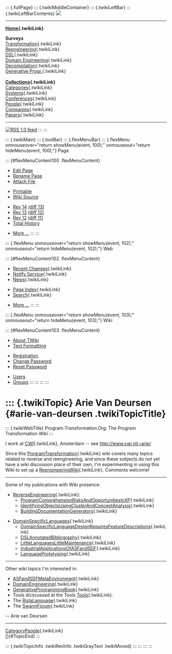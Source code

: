 ::: {.fullPage}
::: {.twikiMiddleContainer}
::: {.twikiLeftBar}
::: {.twikiLeftBarContents}
![](../pub/transformation.gif)

------------------------------------------------------------------------

**[Home](WebHome){.twikiLink}**

**Surveys**\
[Transformation](ProgramTransformation){.twikiLink}\
[Reengineering](ReengineeringWiki){.twikiLink}\
[DSL](DomainSpecificLanguages){.twikiLink}\
[Domain Engineering](DomainEngineering){.twikiLink}\
[Decompilation](DeCompilation){.twikiLink}\
[Generative Progr.](GenerativeProgrammingWiki){.twikiLink}\
\
**[Collections](CategoryCollection){.twikiLink}**\
[Categories](CategoryCategory){.twikiLink}\
[Systems](TransformationSystems){.twikiLink}\
[Conferences](TransformationConferences){.twikiLink}\
[People](TransformationPeople){.twikiLink}\
[Companies](TransformationCompanies){.twikiLink}\
[Papers](CategoryPaper){.twikiLink}

------------------------------------------------------------------------

[![](../pub/rss.gif "RSS 1.0 feed")](WebRss@skin=rss)
:::
:::

::: {.twikiMain}
::: {.toolBar}
::: {.flexMenuBar}
::: {.flexMenu onmouseover="return showMenu(event, 100);" onmouseout="return hideMenu(event, 100);"}
Page

::: {#flexMenuContent100 .flexMenuContent}
-   [Edit
    Page](http://www.program-transformation.org/edit/Transform/ArieVanDeursen?t=1536825812)
-   [Rename
    Page](http://www.program-transformation.org/rename/Transform/ArieVanDeursen)
-   [Attach
    File](http://www.program-transformation.org/attach/Transform/ArieVanDeursen)

<!-- -->

-   [Printable](http://www.program-transformation.org/view/Transform/ArieVanDeursen?skin=print.pattern)
-   [Wiki
    Source](http://www.program-transformation.org/view/Transform/ArieVanDeursen?skin=text&raw=on&contenttype=text/plain)

<!-- -->

-   [Rev
    14](http://www.program-transformation.org/view/Transform/ArieVanDeursen?rev=1.14)
    [(diff 13)](http://www.program-transformation.org/rdiff/Transform/ArieVanDeursen?rev1=1.14&rev2=1.13)
-   [Rev
    13](http://www.program-transformation.org/view/Transform/ArieVanDeursen?rev=1.13)
    [(diff 12)](http://www.program-transformation.org/rdiff/Transform/ArieVanDeursen?rev1=1.13&rev2=1.12)
-   [Rev
    12](http://www.program-transformation.org/view/Transform/ArieVanDeursen?rev=1.12)
    [(diff 11)](http://www.program-transformation.org/rdiff/Transform/ArieVanDeursen?rev1=1.12&rev2=1.11)
-   [Total
    History](http://www.program-transformation.org/rdiff/Transform/ArieVanDeursen)

<!-- -->

-   [More
    \...](http://www.program-transformation.org/oops/Transform/ArieVanDeursen?template=oopsmore&param1=1.14&param2=1.14)
:::
:::

::: {.flexMenu onmouseover="return showMenu(event, 102);" onmouseout="return hideMenu(event, 102);"}
Web

::: {#flexMenuContent102 .flexMenuContent}
-   [Recent Changes](WebChanges){.twikiLink}
-   [Notify Service](WebNotify){.twikiLink}
-   [News](WebNews){.twikiLink}

<!-- -->

-   [Page Index](WebIndex){.twikiLink}
-   [Search](WebSearch){.twikiLink}

<!-- -->

-   [More
    \...](http://www.program-transformation.org/oops/Transform/ArieVanDeursen?template=oopsmore&param1=1.14&param2=1.14)
:::
:::

::: {.flexMenu onmouseover="return showMenu(event, 103);" onmouseout="return hideMenu(event, 103);"}
Wiki

::: {#flexMenuContent103 .flexMenuContent}
-   [About
    TWiki](http://www.program-transformation.org/view/TWiki/WebHome)
-   [Text
    Formatting](http://www.program-transformation.org/view/TWiki/TextFormattingRules)

<!-- -->

-   [Registration](http://www.program-transformation.org/view/TWiki/TWikiRegistration)
-   [Change
    Password](http://www.program-transformation.org/view/TWiki/ChangePassword)
-   [Reset
    Password](http://www.program-transformation.org/view/TWiki/ResetPassword)

<!-- -->

-   [Users](http://www.program-transformation.org/view/Main/TWikiUsers)
-   [Groups](http://www.program-transformation.org/view/Main/TWikiGroups)
:::
:::
:::
:::

::: {.twikiTopic}
Arie Van Deursen {#arie-van-deursen .twikiTopicTitle}
================

::: {.twikiWebTitle}
Program-Transformation.Org: The Program Transformation Wiki
:::

I work at [CWI](CWI){.twikiLink}, Amsterdam \-- see
<http://www.cwi.nl/~arie/>

Since this [ProgramTransformation](ProgramTransformation){.twikiLink}
wiki covers many topics related to reverse and reengineering, and since
these subjects do not yet have a wiki discussion place of their own,
I\'m experimenting in using this Wiki to set up a
[ReengineeringWiki](ReengineeringWiki){.twikiLink}. Comments welcome!

------------------------------------------------------------------------

Some of my publications with Wiki presence:

-   [ReverseEngineering](ReverseEngineering){.twikiLink}:
    -   [ProgramComprehensionRisksAndOpportunitiesInXP](ProgramComprehensionRisksAndOpportunitiesInXP){.twikiLink}
    -   [IdentifyingObjectsUsingClusterAndConceptAnalysis](IdentifyingObjectsUsingClusterAndConceptAnalysis){.twikiLink}
    -   [BuildingDocumentationGenerators](BuildingDocumentationGenerators){.twikiLink}

<!-- -->

-   [DomainSpecificLanguages](DomainSpecificLanguages){.twikiLink}
    -   [DomainSpecificLanguageDesignRequiresFeatureDescriptions](DomainSpecificLanguageDesignRequiresFeatureDescriptions){.twikiLink}
    -   [DSLAnnotatedBibliography](DSLAnnotatedBibliography){.twikiLink}
    -   [LittleLanguagesLittleMaintenance](LittleLanguagesLittleMaintenance){.twikiLink}
    -   [IndustrialApplicationsOfASFandSDF](IndustrialApplicationsOfASFandSDF){.twikiLink}
    -   [LanguagePrototyping](LanguagePrototyping){.twikiLink}

------------------------------------------------------------------------

Other wiki topics I\'m interested in:

-   [ASFandSDFMetaEnvironment](ASFandSDFMetaEnvironment){.twikiLink}
-   [DomainEngineering](DomainEngineering){.twikiLink}
-   [GenerativeProgrammingBook](GenerativeProgrammingBook){.twikiLink}
-   Tools dicscussed at the Tools [Tools](../Tools/WebHome){.twikiLink}.
-   The [RislaLanguage](RislaLanguage){.twikiLink}
-   The [SwarmForum](SwarmForum){.twikiLink}

\-- Arie van Deursen

------------------------------------------------------------------------

[CategoryPeople](CategoryPeople){.twikiLink}\
[]{#TopicEnd}
:::

::: {.twikiTopicInfo .twikiRevInfo .twikiGrayText .twikiMoved}
:::
:::
:::
:::
